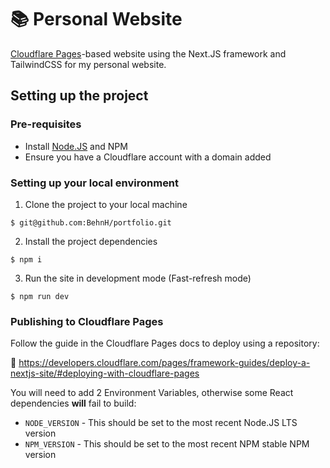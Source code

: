 # 📚 Personal Website
[Cloudflare Pages](https://pages.cloudflare.com)-based website using the Next.JS framework and TailwindCSS for my personal website.

## Setting up the project
### Pre-requisites
- Install [Node.JS](https://nodejs.org/en/) and NPM
- Ensure you have a Cloudflare account with a domain added

### Setting up your local environment
1. Clone the project to your local machine
```
$ git@github.com:BehnH/portfolio.git
```
2. Install the project dependencies
```
$ npm i
```
3. Run the site in development mode (Fast-refresh mode)
```
$ npm run dev
```

### Publishing to Cloudflare Pages
Follow the guide in the Cloudflare Pages docs to deploy using a repository:

🔗 https://developers.cloudflare.com/pages/framework-guides/deploy-a-nextjs-site/#deploying-with-cloudflare-pages

You will need to add 2 Environment Variables, otherwise some React dependencies **will** fail to build:
- `NODE_VERSION` - This should be set to the most recent Node.JS LTS version
- `NPM_VERSION` - This should be set to the most recent NPM stable NPM version
